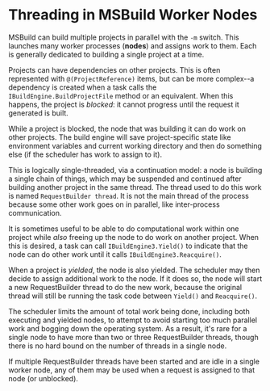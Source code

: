 # Threading in MSBuild Worker Nodes

MSBuild can build multiple projects in parallel with the `-m` switch. This launches many worker processes (**nodes**) and assigns work to them. Each is generally dedicated to building a single project at a time.

Projects can have dependencies on other projects. This is often represented with `@(ProjectReference)` items, but can be more complex--a dependency is created when a task calls the `IBuildEngine.BuildProjectFile` method or an equivalent. When this happens, the project is _blocked_: it cannot progress until the request it generated is built.

While a project is blocked, the node that was building it can do work on other projects. The build engine will save project-specific state like environment variables and current working directory and then do something else (if the scheduler has work to assign to it).

This is logically single-threaded, via a continuation model: a node is building a single chain of things, which may be suspended and continued after building another project in the same thread. The thread used to do this work is named `RequestBuilder thread`. It is not the main thread of the process because some other work goes on in parallel, like inter-process communication.

It is sometimes useful to be able to do computational work within one project while *also* freeing up the node to do work on another project. When this is desired, a task can call `IBuildEngine3.Yield()` to indicate that the node can do other work until it calls `IBuildEngine3.Reacquire()`.

When a project is _yielded_, the node is also yielded. The scheduler may then decide to assign additional work to the node. If it does so, the node will start a new RequestBuilder thread to do the new work, because the original thread will still be running the task code between `Yield()` and `Reacquire()`.

The scheduler limits the amount of total work being done, including both executing and yielded nodes, to attempt to avoid starting too much parallel work and bogging down the operating system. As a result, it's rare for a single node to have more than two or three RequestBuilder threads, though there is no hard bound on the number of threads in a single node.

If multiple RequestBuilder threads have been started and are idle in a single worker node, any of them may be used when a request is assigned to that node (or unblocked).
